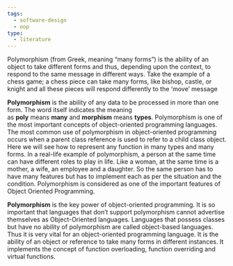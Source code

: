 ```yaml
---
tags:
  - software-design
  - oop
type:
  - literature
---
```


Polymorphism (from Greek, meaning “many forms”) is the ability of an object to take different forms and thus, depending upon the context, to respond to the same message in different ways. Take the example of a chess game; a chess piece can take many forms, like bishop, castle, or knight and all these pieces will respond differently to the ‘move’ message

**Polymorphism** is the ability of any data to be processed in more than one form. The word itself indicates the meaning as **poly** means **many** and **morphism** means **types**. Polymorphism is one of the most important concepts of object-oriented programming languages. The most common use of polymorphism in object-oriented programming occurs when a parent class reference is used to refer to a child class object. Here we will see how to represent any function in many types and many forms. In a real-life example of polymorphism, a person at the same time can have different roles to play in life. Like a woman, at the same time is a mother, a wife, an employee and a daughter. So the same person has to have many features but has to implement each as per the situation and the condition. Polymorphism is considered as one of the important features of Object Oriented Programming.

**Polymorphism** is the key power of object-oriented programming. It is so important that languages that don’t support polymorphism cannot advertise themselves as Object-Oriented languages. Languages that possess classes but have no ability of polymorphism are called object-based languages. Thus it is very vital for an object-oriented programming language. It is the ability of an object or reference to take many forms in different instances. It implements the concept of function overloading, function overriding and virtual functions.
